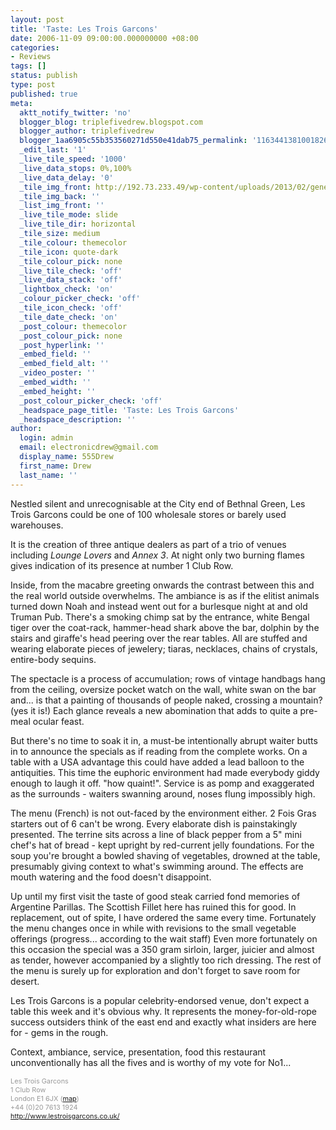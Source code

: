 ```yaml
---
layout: post
title: 'Taste: Les Trois Garcons'
date: 2006-11-09 09:00:00.000000000 +08:00
categories:
- Reviews
tags: []
status: publish
type: post
published: true
meta:
  aktt_notify_twitter: 'no'
  blogger_blog: triplefivedrew.blogspot.com
  blogger_author: triplefivedrew
  blogger_1aa6905c55b353560271d550e41dab75_permalink: '116344138100182635'
  _edit_last: '1'
  _live_tile_speed: '1000'
  _live_data_stops: 0%,100%
  _live_data_delay: '0'
  _tile_img_front: http://192.73.233.49/wp-content/uploads/2013/02/generic-restaurant-shot-tile.jpg
  _tile_img_back: ''
  _list_img_front: ''
  _live_tile_mode: slide
  _live_tile_dir: horizontal
  _tile_size: medium
  _tile_colour: themecolor
  _tile_icon: quote-dark
  _tile_colour_pick: none
  _live_tile_check: 'off'
  _live_data_stack: 'off'
  _lightbox_check: 'on'
  _colour_picker_check: 'off'
  _tile_icon_check: 'off'
  _tile_date_check: 'on'
  _post_colour: themecolor
  _post_colour_pick: none
  _post_hyperlink: ''
  _embed_field: ''
  _embed_field_alt: ''
  _video_poster: ''
  _embed_width: ''
  _embed_height: ''
  _post_colour_picker_check: 'off'
  _headspace_page_title: 'Taste: Les Trois Garcons'
  _headspace_description: ''
author:
  login: admin
  email: electronicdrew@gmail.com
  display_name: 555Drew
  first_name: Drew
  last_name: ''
---
```

Nestled silent and unrecognisable at the City end of Bethnal Green, Les Trois Garcons could be one of 100 wholesale stores or barely used warehouses.

It is the creation of three antique dealers as part of a trio of venues including <span style="font-style:italic;">Lounge Lovers</span> and <span style="font-style:italic;">Annex 3</span>. At night only two burning flames gives indication of its presence at number 1 Club Row.

Inside, from the macabre greeting onwards the contrast between this and the real world outside overwhelms. The ambiance is as if the elitist animals turned down Noah and instead went out for a burlesque night at and old Truman Pub. There's a smoking chimp sat by the entrance, white Bengal tiger over the coat-rack, hammer-head shark above the bar, dolphin by the stairs and giraffe's head peering over the rear tables. All are stuffed and wearing elaborate pieces of jewelery; tiaras, necklaces, chains of crystals, entire-body sequins.

The spectacle is a process of accumulation; rows of vintage handbags hang from the ceiling,  oversize pocket watch on the wall, white swan on the bar and... is that a painting of thousands of people naked, crossing a mountain? (yes it is!) Each glance reveals a new abomination that adds to quite a pre-meal ocular feast.

But there's no time to soak it in, a must-be intentionally abrupt waiter butts in to announce the specials as if reading from the complete works. On a table with a USA advantage this could have added a lead balloon to the antiquities. This time the euphoric environment had made everybody giddy enough to laugh it off. "how quaint!". Service is as pomp and exaggerated as the surrounds - waiters swanning around, noses flung impossibly high.

The menu (French) is not out-faced by the environment either. 2 Fois Gras starters out of 6 can't be wrong. Every elaborate dish is painstakingly presented. The terrine sits across a line of black pepper from a 5" mini chef's hat of bread - kept upright by red-current jelly foundations. For the soup you're brought a bowled shaving of vegetables, drowned at the table, presumably giving context to what's swimming around. The effects are mouth watering and the food doesn't disappoint.

Up until my first visit the taste of good steak carried fond memories of Argentine Parillas. The Scottish Fillet here has ruined this for good. In replacement, out of spite, I have ordered the same every time. Fortunately the menu changes once in while with revisions to the small vegetable offerings (progress... according to the wait staff) Even more fortunately on this occasion the special was a 350 gram sirloin, larger, juicier and almost as tender, however accompanied by a slightly too rich dressing. The rest of the menu is surely up for exploration and don't forget to save room for desert.

Les Trois Garcons is a popular celebrity-endorsed venue, don't expect a table this week and it's obvious why. It represents the money-for-old-rope success outsiders think of the east end and exactly what insiders are here for - gems in the rough.

Context, ambiance, service, presentation, food this restaurant unconventionally has all the fives and is worthy of my vote for No1...

<span style="color:rgb(153,153,153);font-size:78%;">Les Trois Garcons<br />1 Club Row<br />London E1 6JX (<a href="http://maps.google.co.uk/maps?f=q&amp;hl=en&amp;amp;q=E1+6JX&amp;ie=UTF8&amp;z=16&amp;om=1&amp;iwloc=addr">map</a>)<br />+44 (0)20 7613 1924<br /><a href="http://www.lestroisgarcons.co.uk/">http://www.lestroisgarcons.co.uk/</a></span>
